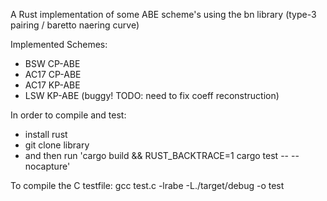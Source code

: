 A Rust implementation of some ABE scheme's using the bn library 
(type-3 pairing / baretto naering curve)

Implemented Schemes:
- BSW CP-ABE
- AC17 CP-ABE
- AC17 KP-ABE
- LSW KP-ABE (buggy! TODO: need to fix coeff reconstruction)

In order to compile and test:
- install rust
- git clone library 
- and then run 'cargo build && RUST_BACKTRACE=1 cargo test -- --nocapture'

To compile the C testfile:
gcc test.c -lrabe -L./target/debug -o test